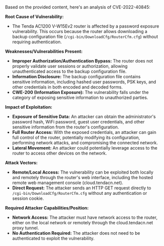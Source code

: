 Based on the provided content, here's an analysis of CVE-2022-40845:

**Root Cause of Vulnerability:**
- The Tenda AC1200 V-W15Ev2 router is affected by a password exposure vulnerability. This occurs because the router allows downloading a backup configuration file (`/cgi-bin/DownloadCfg/RouterCfm.cfg`) without requiring authentication.

**Weaknesses/Vulnerabilities Present:**
- **Improper Authorization/Authentication Bypass:** The router does not properly validate user sessions or authorization, allowing unauthenticated access to the backup configuration file.
- **Information Disclosure:** The backup configuration file contains sensitive information, including hashed user passwords, PSK keys, and other credentials in both encoded and decoded forms.
- **CWE-200 (Information Exposure):** The vulnerability falls under the category of exposing sensitive information to unauthorized parties.

**Impact of Exploitation:**
- **Exposure of Sensitive Data:** An attacker can obtain the administrator's password hash, WiFi password, guest user credentials, and other sensitive information from the router's configuration.
- **Full Router Access:** With the exposed credentials, an attacker can gain full control of the router, potentially modifying its configuration, performing network attacks, and compromising the connected network.
- **Lateral Movement:** An attacker could potentially leverage access to the router to access other devices on the network.

**Attack Vectors:**
- **Remote/Local Access:** The vulnerability can be exploited both locally and remotely through the router's web interface, including the hosted remote web management console (cloud.tendacn.net).
- **Direct Request:** The attacker sends an HTTP GET request directly to `/cgi-bin/DownloadCfg/RouterCfm.cfg` without any authentication or session cookie.

**Required Attacker Capabilities/Position:**
- **Network Access:** The attacker must have network access to the router, either on the local network or remotely through the cloud.tendacn.net proxy tunnel.
- **No Authentication Required:** The attacker does not need to be authenticated to exploit the vulnerability.